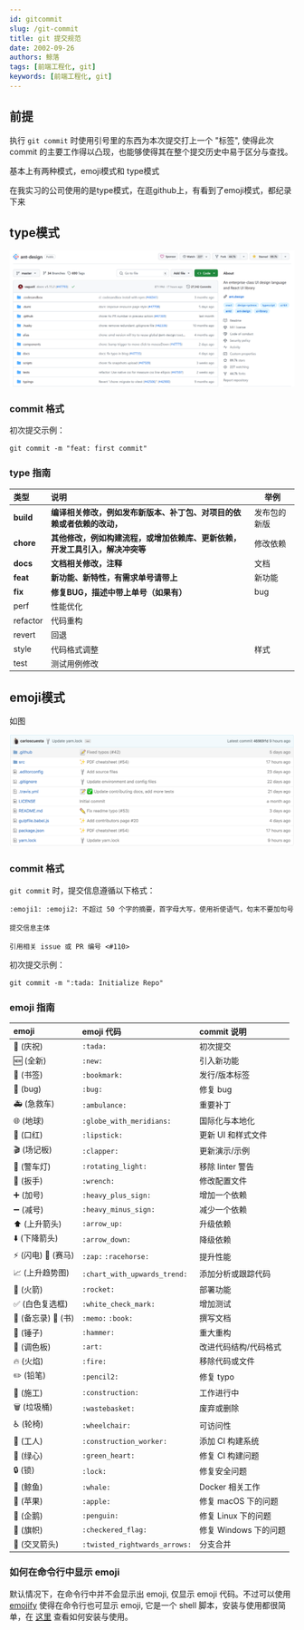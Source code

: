 ```yaml
---
id: gitcommit
slug: /git-commit
title: git 提交规范
date: 2002-09-26
authors: 鲸落
tags: [前端工程化, git]
keywords: [前端工程化, git]
---
```


## 前提

执行 `git commit` 时使用引号里的东西为本次提交打上一个 "标签", 使得此次 commit 的主要工作得以凸现，也能够使得其在整个提交历史中易于区分与查找。

基本上有两种模式，emoji模式和 type模式

在我实习的公司使用的是type模式，在逛github上，有看到了emoji模式，都纪录下来


## type模式

![image-20240310152611105](git提交规范.assets/image-20240310152611105.png)



### commit 格式

初次提交示例：

```
git commit -m "feat: first commit"
```



### type 指南

| 类型      | 说明                                                         | 举例         |
| :-------- | :----------------------------------------------------------- | ------------ |
| **build** | **编译相关修改，例如发布新版本、补丁包、对项目的依赖或者依赖的改动，** | 发布包的新版 |
| **chore** | **其他修改，例如构建流程，或增加依赖库、更新依赖，开发工具引入，解决冲突等** | 修改依赖     |
| **docs**  | **文档相关修改，注释**                                       | 文档         |
| **feat**  | **新功能、新特性，有需求单号请带上**                         | 新功能       |
| **fix**   | **修复BUG，描述中带上单号（如果有）**                    | bug          |
| perf      | 性能优化                                                     |              |
| refactor  | 代码重构                                                     |              |
| revert    | 回退                                                         |              |
| style     | 代码格式调整                                                 | 样式         |
| test      | 测试用例修改                                                 |              |


## emoji模式

如图

![image-20240310150220322](git提交规范.assets/snapshot.png)



### commit 格式

`git commit` 时，提交信息遵循以下格式：

```
:emoji1: :emoji2: 不超过 50 个字的摘要，首字母大写，使用祈使语气，句末不要加句号

提交信息主体

引用相关 issue 或 PR 编号 <#110>
```

初次提交示例：

```
git commit -m ":tada: Initialize Repo"
```



### emoji 指南

| emoji             | emoji 代码                    | commit 说明           |
| :---------------- | :---------------------------- | :-------------------- |
| 🎉 (庆祝)          | `:tada:`                      | 初次提交              |
| 🆕 (全新)          | `:new:`                       | 引入新功能            |
| 🔖 (书签)          | `:bookmark:`                  | 发行/版本标签         |
| 🐛 (bug)           | `:bug:`                       | 修复 bug              |
| 🚑 (急救车)        | `:ambulance:`                 | 重要补丁              |
| 🌐 (地球)          | `:globe_with_meridians:`      | 国际化与本地化        |
| 💄 (口红)          | `:lipstick:`                  | 更新 UI 和样式文件    |
| 🎬 (场记板)        | `:clapper:`                   | 更新演示/示例         |
| 🚨 (警车灯)        | `:rotating_light:`            | 移除 linter 警告      |
| 🔧 (扳手)          | `:wrench:`                    | 修改配置文件          |
| ➕ (加号)          | `:heavy_plus_sign:`           | 增加一个依赖          |
| ➖ (减号)          | `:heavy_minus_sign:`          | 减少一个依赖          |
| ⬆️ (上升箭头)      | `:arrow_up:`                  | 升级依赖              |
| ⬇️ (下降箭头)      | `:arrow_down:`                | 降级依赖              |
| ⚡️ (闪电) 🐎 (赛马) | `:zap:` `:racehorse:`         | 提升性能              |
| 📈 (上升趋势图)    | `:chart_with_upwards_trend:`  | 添加分析或跟踪代码    |
| 🚀 (火箭)          | `:rocket:`                    | 部署功能              |
| ✅ (白色复选框)    | `:white_check_mark:`          | 增加测试              |
| 📝 (备忘录) 📖 (书) | `:memo:` `:book:`             | 撰写文档              |
| 🔨 (锤子)          | `:hammer:`                    | 重大重构              |
| 🎨 (调色板)        | `:art:`                       | 改进代码结构/代码格式 |
| 🔥 (火焰)          | `:fire:`                      | 移除代码或文件        |
| ✏️ (铅笔)          | `:pencil2:`                   | 修复 typo             |
| 🚧 (施工)          | `:construction:`              | 工作进行中            |
| 🗑 (垃圾桶)        | `:wastebasket:`               | 废弃或删除            |
| ♿️ (轮椅)          | `:wheelchair:`                | 可访问性              |
| 👷 (工人)          | `:construction_worker:`       | 添加 CI 构建系统      |
| 💚 (绿心)          | `:green_heart:`               | 修复 CI 构建问题      |
| 🔒 (锁)            | `:lock:`                      | 修复安全问题          |
| 🐳 (鲸鱼)          | `:whale:`                     | Docker 相关工作       |
| 🍎 (苹果)          | `:apple:`                     | 修复 macOS 下的问题   |
| 🐧 (企鹅)          | `:penguin:`                   | 修复 Linux 下的问题   |
| 🏁 (旗帜)          | `:checkered_flag:`            | 修复 Windows 下的问题 |
| 🔀 (交叉箭头)      | `:twisted_rightwards_arrows:` | 分支合并              |



### 如何在命令行中显示 emoji

默认情况下，在命令行中并不会显示出 emoji, 仅显示 emoji 代码。不过可以使用 [emojify](https://github.com/mrowa44/emojify) 使得在命令行也可显示 emoji, 它是一个 shell 脚本，安装与使用都很简单，在 [这里](https://github.com/mrowa44/emojify) 查看如何安装与使用。

